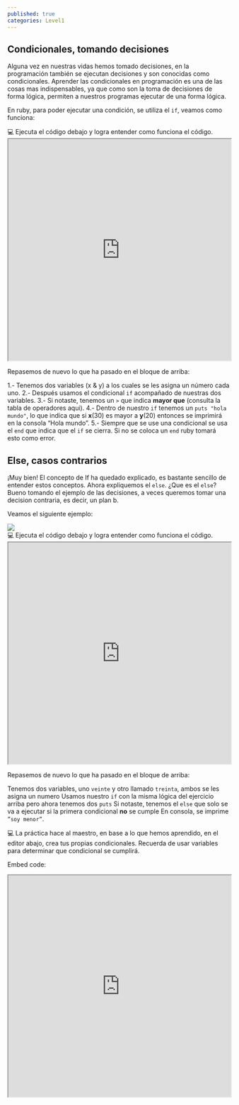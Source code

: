 ```yaml
---
published: true
categories: Level1
---
```

## Condicionales, tomando decisiones

Alguna vez en nuestras vidas hemos tomado decisiones, en la programación también se ejecutan decisiones y son conocidas como condicionales. Aprender las condicionales en programación es una de las cosas mas indispensables, ya que como son la toma de decisiones de forma lógica, permiten a nuestros programas ejecutar de una forma lógica.

En ruby, para poder ejecutar una condición, se utiliza el `if`, veamos como funciona:

<div class="activity"> 
 💻 Ejecuta el código debajo y logra entender como funciona el código.
</div>

<iframe src="https://paiza.io/projects/e/q6-hd6qVsJlztWkTnEtXFg?theme=twilight" width="100%" height="500" scrolling="no" seamless="seamless"></iframe>

Repasemos de nuevo lo que ha pasado en el bloque de arriba:

1.- Tenemos dos variables (x & y) a los cuales se les asigna un número cada uno.
2.- Después usamos el condicional `if` acompañado de nuestras dos variables.
3.- Si notaste, tenemos un `>` que indica **mayor que** (consulta la tabla de operadores aqui).
4.- Dentro de nuestro `if` tenemos un `puts "hola mundo"`, lo que indica que si **x**(30) es mayor a **y**(20) entonces se imprimirá en la consola “Hola mundo”.
5.- Siempre que se use una condicional se usa el `end` que indica que el `if` se cierra. Si no se coloca un `end` ruby tomará esto como error.


## Else, casos contrarios

¡Muy bien! El concepto de If ha quedado explicado, es bastante sencillo de entender estos conceptos. Ahora expliquemos el `else`. ¿Que es el `else`? Bueno tomando el ejemplo de las decisiones, a veces queremos tomar una decision contraria, es decir, un plan b. 

Veamos el siguiente ejemplo:

<img src="https://res.cloudinary.com/craftwebs/image/upload/v1583547905/Captura_de_pantalla_2020-03-06_a_la_s_20.22.08_suxn10.png">

<div class="activity"> 
 💻 Ejecuta el código debajo y logra entender como funciona el código.
</div>

<iframe src="https://paiza.io/projects/e/cw4U1uV8I3QGZyxFl2J9OQ?theme=twilight" width="100%" height="500" scrolling="no" seamless="seamless"></iframe>

Repasemos de nuevo lo que ha pasado en el bloque de arriba:

Tenemos dos variables, uno `veinte` y otro llamado `treinta`, ambos se les asigna un numero
Usamos nuestro `if` con la misma lógica del ejercicio arriba pero ahora tenemos dos `puts`
Si notaste, tenemos el `else` que solo se va a ejecutar si la primera condicional **no** se cumple
En consola, se imprime `”soy menor”`.

<div class="activity"> 
 💻 La práctica hace al maestro, en base a lo que hemos aprendido, en el editor abajo, crea tus propias condicionales. Recuerda de usar variables para determinar que condicional se cumplirá.
</div>


Embed code: 
<iframe src="https://paiza.io/projects/e/z4klPIE6_kqiebKpxfz-Ow?theme=twilight" width="100%" height="500" scrolling="no" seamless="seamless"></iframe>
